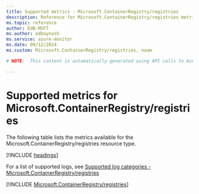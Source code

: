 ```yaml
---
title: Supported metrics - Microsoft.ContainerRegistry/registries
description: Reference for Microsoft.ContainerRegistry/registries metrics in Azure Monitor.
ms.topic: reference
author: EdB-MSFT
ms.author: edbaynash
ms.service: azure-monitor
ms.date: 09/12/2024
ms.custom: Microsoft.ContainerRegistry/registries, naam

# NOTE:  This content is automatically generated using API calls to Azure. Any edits made on these files will be overwritten in the next run of the script. 

---
```


  
# Supported metrics for Microsoft.ContainerRegistry/registries
  
The following table lists the metrics available for the Microsoft.ContainerRegistry/registries resource type.  
  
  
[!INCLUDE [headings](~/reusable-content/ce-skilling/azure/includes/azure-monitor/reference/metrics/metrics-headings.md)]  
  
  
  
For a list of supported logs, see [Supported log categories - Microsoft.ContainerRegistry/registries](../supported-logs/microsoft-containerregistry-registries-logs.md)  
  
 

[!INCLUDE [Microsoft.ContainerRegistry/registries](~/reusable-content/ce-skilling/azure/includes/azure-monitor/reference/metrics/microsoft-containerregistry-registries-metrics-include.md)]  


